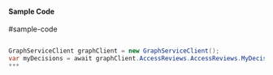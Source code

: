 #### Sample Code
#sample-code 

```C#

GraphServiceClient graphClient = new GraphServiceClient();
var myDecisions = await graphClient.AccessReviews.AccessReviews.MyDecisions.Request().GetAsync();
*** 

```